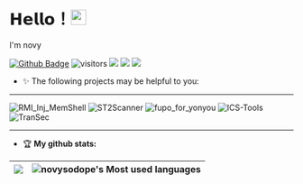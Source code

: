 # 𝗛𝗲𝗹𝗹𝗼！<img src="https://user-images.githubusercontent.com/5679180/79618120-0daffb80-80be-11ea-819e-d2b0fa904d07.gif" width="27px"> 

I'm novy

[![Github Badge](https://img.shields.io/badge/-Github-232323?style=flat-square&logo=Github&logoColor=white&link=https://github.com/novysodope)](https://github.com/novysodope)
![visitors](https://visitor-badge.laobi.icu/badge?page_id=novysodope)
[![](https://img.shields.io/badge/%E5%85%AC%E4%BC%97%E5%8F%B7-白帽100安全攻防实验室-71f9fe?logo=WeChat)](http://paper.tidesec.com)
[![](https://img.shields.io/badge/Blog-novysodope.github.io-FFB90F?logo=icon)](https://novysodope.github.io)
[![](https://img.shields.io/github/followers/novysodope?label=follow%20me&style=social)](https://github.com/novysodope/)

- ✨ The following projects may be helpful to you:
<hr/>

![RMI_Inj_MemShell](https://github-stats.ubrong.com/api/pin/?username=novysodope&repo=RMI_Inj_MemShell&theme=default)
![ST2Scanner](https://github-stats.ubrong.com/api/pin/?username=novysodope&repo=ST2Scanner&theme=default)
![fupo_for_yonyou](https://github-stats.ubrong.com/api/pin/?username=novysodope&repo=fupo_for_yonyou&theme=default)
![ICS-Tools](https://github-stats.ubrong.com/api/pin/?username=Fupo-series&repo=ICS-Tools&theme=default)
![TranSec](https://github-stats.ubrong.com/api/pin/?username=TianWen-Lab&repo=TranSec&theme=default)
<hr/>

- 🏆 **My github stats:**

|![](https://github-readme-stats.vercel.app/api?username=novysodope)|![novysodope's Most used languages](https://github-readme-stats.vercel.app/api/top-langs/?username=novysodope&layout=compact&hide_border=true&langs_count=10)|
|-|-|
